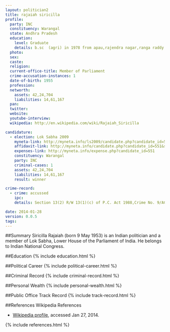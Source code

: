 ```yaml
---
layout: politician2
title: rajaiah siricilla
profile: 
  party: INC
  constituency: Warangal
  state: Andhra Pradesh
  education: 
    level: Graduate
    details: b.sc  (agri) in 1978 from apau,rajendra nagar,ranga raddy
  photo: 
  sex: 
  caste: 
  religion: 
  current-office-title: Member of Parliament
  crime-accusation-instances: 1
  date-of-birth: 1955
  profession: 
  networth: 
    assets: 42,24,704
    liabilities: 14,61,167
  pan: 
  twitter: 
  website: 
  youtube-interview: 
  wikipedia: http://en.wikipedia.com/wiki/Rajaiah_Siricilla

candidature: 
  - election: Lok Sabha 2009
    myneta-link: http://myneta.info/ls2009/candidate.php?candidate_id=551
    affidavit-link: http://myneta.info/candidate.php?candidate_id=551&scan=original
    expenses-link: http://myneta.info/expense.php?candidate_id=551
    constituency: Warangal 
    party: INC
    criminal-cases: 1
    assets: 42,24,704
    liabilities: 14,61,167
    result: winner 

crime-record: 
  - crime: accussed
    ipc: 
    details: Section 13(2) R/W 13(1)(c) of P.C. Act 1988,Crime No. 9/ACB-WRL/2006,FIR was filed before the Hon'ble Special Sessions Judge for ACB Cases,but cognizance was not taken by the Hon'ble Court since charge sheet was nit filed and all further proceedings were dropped by the government of Andhra Pradesh vide G.O.Ms.No.75,Dated 18/03/2009 

date: 2014-01-28
version: 0.0.5
tags: 
---
```

##Summary
Siricilla Rajaiah (born 9 May 1953) is an Indian politician and a member of Lok Sabha, Lower House of the Parliament of India. He belongs to Indian National Congress.




##Education
{% include education.html %}


##Political Career
{% include political-career.html %}


##Criminal Record
{% include criminal-record.html %}


##Personal Wealth
{% include personal-wealth.html %}


##Public Office Track Record
{% include track-record.html %}


##References
Wikipedia References
- [Wikipedia profile]({{page.profile.wikipedia}}), accessed Jan 27, 2014.



{% include references.html %}